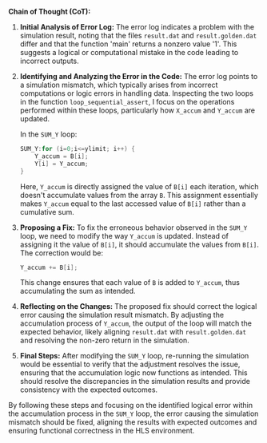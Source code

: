 **Chain of Thought (CoT):**

1. **Initial Analysis of Error Log:**
   The error log indicates a problem with the simulation result, noting that the files `result.dat` and `result.golden.dat` differ and that the function 'main' returns a nonzero value '1'. This suggests a logical or computational mistake in the code leading to incorrect outputs.

2. **Identifying and Analyzing the Error in the Code:**
   The error log points to a simulation mismatch, which typically arises from incorrect computations or logic errors in handling data. Inspecting the two loops in the function `loop_sequential_assert`, I focus on the operations performed within these loops, particularly how `X_accum` and `Y_accum` are updated.

   In the `SUM_Y` loop:
   ```cpp
   SUM_Y:for (i=0;i<=ylimit; i++) {
       Y_accum = B[i]; 
       Y[i] = Y_accum;
   }
   ```
   Here, `Y_accum` is directly assigned the value of `B[i]` each iteration, which doesn't accumulate values from the array `B`. This assignment essentially makes `Y_accum` equal to the last accessed value of `B[i]` rather than a cumulative sum.

3. **Proposing a Fix:**
   To fix the erroneous behavior observed in the `SUM_Y` loop, we need to modify the way `Y_accum` is updated. Instead of assigning it the value of `B[i]`, it should accumulate the values from `B[i]`. The correction would be:
   ```cpp
   Y_accum += B[i];
   ```
   This change ensures that each value of `B` is added to `Y_accum`, thus accumulating the sum as intended.

4. **Reflecting on the Changes:**
   The proposed fix should correct the logical error causing the simulation result mismatch. By adjusting the accumulation process of `Y_accum`, the output of the loop will match the expected behavior, likely aligning `result.dat` with `result.golden.dat` and resolving the non-zero return in the simulation.

5. **Final Steps:**
   After modifying the `SUM_Y` loop, re-running the simulation would be essential to verify that the adjustment resolves the issue, ensuring that the accumulation logic now functions as intended. This should resolve the discrepancies in the simulation results and provide consistency with the expected outcomes. 

By following these steps and focusing on the identified logical error within the accumulation process in the `SUM_Y` loop, the error causing the simulation mismatch should be fixed, aligning the results with expected outcomes and ensuring functional correctness in the HLS environment.
